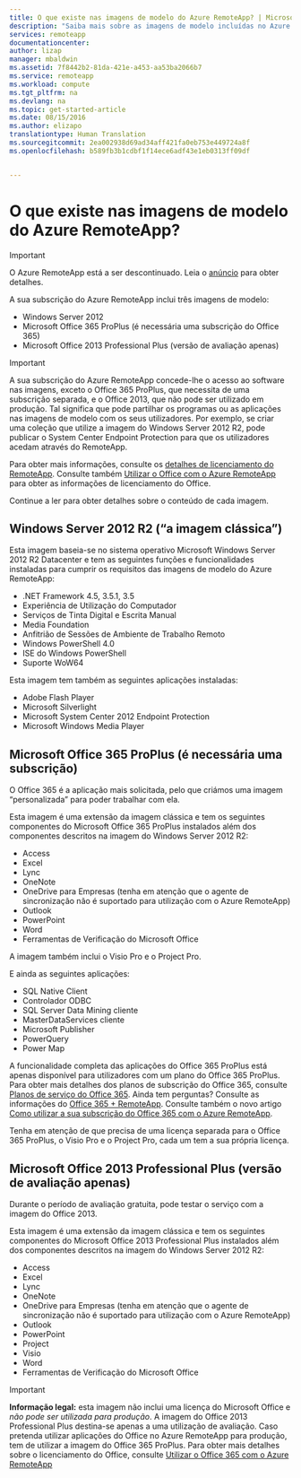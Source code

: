 ```yaml
---
title: O que existe nas imagens de modelo do Azure RemoteApp? | Microsoft Docs
description: "Saiba mais sobre as imagens de modelo incluídas no Azure RemoteApp."
services: remoteapp
documentationcenter: 
author: lizap
manager: mbaldwin
ms.assetid: 7f8442b2-81da-421e-a453-aa53ba2066b7
ms.service: remoteapp
ms.workload: compute
ms.tgt_pltfrm: na
ms.devlang: na
ms.topic: get-started-article
ms.date: 08/15/2016
ms.author: elizapo
translationtype: Human Translation
ms.sourcegitcommit: 2ea002938d69ad34aff421fa0eb753e449724a8f
ms.openlocfilehash: b589fb3b1cdbf1f14ece6adf43e1eb0313ff09df


---
```

# <a name="what-is-in-the-azure-remoteapp-template-images"></a>O que existe nas imagens de modelo do Azure RemoteApp?
> [!IMPORTANT]
> O Azure RemoteApp está a ser descontinuado. Leia o [anúncio](https://go.microsoft.com/fwlink/?linkid=821148) para obter detalhes.
> 
> 

A sua subscrição do Azure RemoteApp inclui três imagens de modelo:

* Windows Server 2012
* Microsoft Office 365 ProPlus (é necessária uma subscrição do Office 365)
* Microsoft Office 2013 Professional Plus (versão de avaliação apenas)

> [!IMPORTANT]
> A sua subscrição do Azure RemoteApp concede-lhe o acesso ao software nas imagens, exceto o Office 365 ProPlus, que necessita de uma subscrição separada, e o Office 2013, que não pode ser utilizado em produção. Tal significa que pode partilhar os programas ou as aplicações nas imagens de modelo com os seus utilizadores. Por exemplo, se criar uma coleção que utilize a imagem do Windows Server 2012 R2, pode publicar o System Center Endpoint Protection para que os utilizadores acedam através do RemoteApp.
> 
> Para obter mais informações, consulte os [detalhes de licenciamento do RemoteApp](remoteapp-licensing.md). Consulte também [Utilizar o Office com o Azure RemoteApp](remoteapp-o365.md) para obter as informações de licenciamento do Office.
> 
> 

Continue a ler para obter detalhes sobre o conteúdo de cada imagem.

## <a name="windows-server-2012-r2-the-vanilla-image"></a>Windows Server 2012 R2 (“a imagem clássica”)
Esta imagem baseia-se no sistema operativo Microsoft Windows Server 2012 R2 Datacenter e tem as seguintes funções e funcionalidades instaladas para cumprir os requisitos das imagens de modelo do Azure RemoteApp:

* .NET Framework 4.5, 3.5.1, 3.5
* Experiência de Utilização do Computador
* Serviços de Tinta Digital e Escrita Manual
* Media Foundation
* Anfitrião de Sessões de Ambiente de Trabalho Remoto
* Windows PowerShell 4.0
* ISE do Windows PowerShell
* Suporte WoW64

Esta imagem tem também as seguintes aplicações instaladas:

* Adobe Flash Player
* Microsoft Silverlight
* Microsoft System Center 2012 Endpoint Protection
* Microsoft Windows Media Player

## <a name="microsoft-office-365-proplus-subscription-required"></a>Microsoft Office 365 ProPlus (é necessária uma subscrição)
O Office 365 é a aplicação mais solicitada, pelo que criámos uma imagem “personalizada” para poder trabalhar com ela.

Esta imagem é uma extensão da imagem clássica e tem os seguintes componentes do Microsoft Office 365 ProPlus instalados além dos componentes descritos na imagem do Windows Server 2012 R2:

* Access
* Excel
* Lync
* OneNote
* OneDrive para Empresas (tenha em atenção que o agente de sincronização não é suportado para utilização com o Azure RemoteApp)
* Outlook
* PowerPoint
* Word
* Ferramentas de Verificação do Microsoft Office

A imagem também inclui o Visio Pro e o Project Pro.

E ainda as seguintes aplicações:

* SQL Native Client
* Controlador ODBC
* SQL Server Data Mining cliente
* MasterDataServices cliente
* Microsoft Publisher
* PowerQuery
* Power Map

A funcionalidade completa das aplicações do Office 365 ProPlus está apenas disponível para utilizadores com um plano do Office 365 ProPlus. Para obter mais detalhes dos planos de subscrição do Office 365, consulte [Planos de serviço do Office 365](http://technet.microsoft.com/library/office-365-plan-options.aspx). Ainda tem perguntas? Consulte as informações do [Office 365 + RemoteApp](remoteapp-o365.md). Consulte também o novo artigo [Como utilizar a sua subscrição do Office 365 com o Azure RemoteApp](remoteapp-officesubscription.md).

Tenha em atenção de que precisa de uma licença separada para o Office 365 ProPlus, o Visio Pro e o Project Pro, cada um tem a sua própria licença.

## <a name="microsoft-office-2013-professional-plus-trial-only"></a>Microsoft Office 2013 Professional Plus (versão de avaliação apenas)
Durante o período de avaliação gratuita, pode testar o serviço com a imagem do Office 2013.

Esta imagem é uma extensão da imagem clássica e tem os seguintes componentes do Microsoft Office 2013 Professional Plus instalados além dos componentes descritos na imagem do Windows Server 2012 R2:

* Access
* Excel
* Lync
* OneNote
* OneDrive para Empresas (tenha em atenção que o agente de sincronização não é suportado para utilização com o Azure RemoteApp)
* Outlook
* PowerPoint
* Project
* Visio
* Word
* Ferramentas de Verificação do Microsoft Office

> [!IMPORTANT]
> **Informação legal:** esta imagem não inclui uma licença do Microsoft Office e *não pode ser utilizada para produção*. A imagem do Office 2013 Professional Plus destina-se apenas a uma utilização de avaliação. Caso pretenda utilizar aplicações do Office no Azure RemoteApp para produção, tem de utilizar a imagem do Office 365 ProPlus. Para obter mais detalhes sobre o licenciamento do Office, consulte [Utilizar o Office 365 com o Azure RemoteApp](remoteapp-o365.md)
> 
> 




<!--HONumber=Nov16_HO2-->


